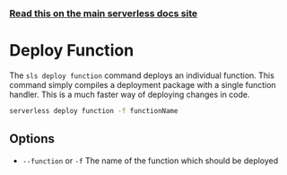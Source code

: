 <!--
title: Serverless Framework Commands - Apache OpenWhisk - Deploy Function
menuText: Deploy Function
menuOrder: 5
description: Deploy your Apache OpenWhisk functions quickly 
layout: Doc
-->

<!-- DOCS-SITE-LINK:START automatically generated  -->
### [Read this on the main serverless docs site](https://www.serverless.com/framework/docs/providers/aws/cli-reference/deploy-function)
<!-- DOCS-SITE-LINK:END -->

# Deploy Function

The `sls deploy function` command deploys an individual function.  This command simply compiles a deployment package with a single function handler. This is a much faster way of deploying changes in code.

```bash
serverless deploy function -f functionName
```

## Options
- `--function` or `-f` The name of the function which should be deployed
